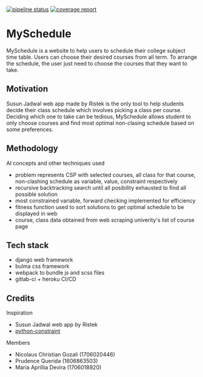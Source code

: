 [![pipeline status](https://gitlab.com/myschedule/myschedule/badges/master/pipeline.svg)](https://gitlab.com/myschedule/myschedule/commits/master) [![coverage report](https://gitlab.com/myschedule/myschedule/badges/master/coverage.svg)](https://gitlab.com/myschedule/myschedule/commits/master)

# MySchedule

MySchedule is a website to help users to schedule their college subject time table. Users can choose their desired courses from all term. To arrange the schedule, the user just need to choose the courses that they want to take.

## Motivation

Susun Jadwal web app made by Ristek is the only tool to help students decide their class schedule which involves picking a class per course. Deciding which one to take can be tedious, MySchedule allows student to only choose courses and find most optimal non-clasing schedule based on some preferences.

## Methodology

AI concepts and other techniques used

- problem represents CSP with selected courses, all class for that course, non-clashing schedule as variable, value, constraint respectively
- recursive backtracking search until all posibility exhausted to find all possible solution
- most constrained variable, forward checking implemented for efficiency
- fitness function used to sort solutions to get optimal schedule to be displayed in web
- course, class data obtained from web scraping univerity's list of course page

## Tech stack

- django web framework
- bulma css framework
- webpack to bundle js and scss files
- gitlab-ci + heroku CI/CD

## Credits

Inspiration

- Susun Jadwal web app by Ristek
- [python-constraint](https://labix.org/python-constraint)

Members

- Nicolaus Christian Gozali (1706020446)
- Prudence Querida (1606863503)
- Maria Aprillia Devira (1706018920)